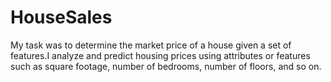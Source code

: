 # HouseSales
My task was to determine the market price of a house given a set of features.I analyze and predict housing prices using attributes or features such as square footage, number of bedrooms, number of floors, and so on.